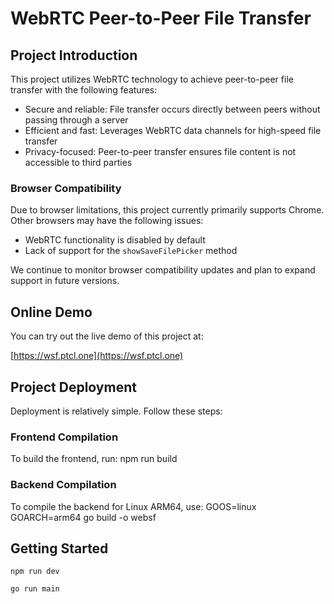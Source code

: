 # WebRTC Peer-to-Peer File Transfer

## Project Introduction

This project utilizes WebRTC technology to achieve peer-to-peer file transfer with the following features:

- Secure and reliable: File transfer occurs directly between peers without passing through a server
- Efficient and fast: Leverages WebRTC data channels for high-speed file transfer
- Privacy-focused: Peer-to-peer transfer ensures file content is not accessible to third parties

### Browser Compatibility

Due to browser limitations, this project currently primarily supports Chrome. Other browsers may have the following issues:

- WebRTC functionality is disabled by default
- Lack of support for the `showSaveFilePicker` method

We continue to monitor browser compatibility updates and plan to expand support in future versions.

## Online Demo

You can try out the live demo of this project at:

[https://wsf.ptcl.one](https://wsf.ptcl.one)

## Project Deployment

Deployment is relatively simple. Follow these steps:

### Frontend Compilation

To build the frontend, run: npm run build

### Backend Compilation

To compile the backend for Linux ARM64, use: GOOS=linux GOARCH=arm64 go build -o websf

## Getting Started

```
npm run dev

go run main
```


